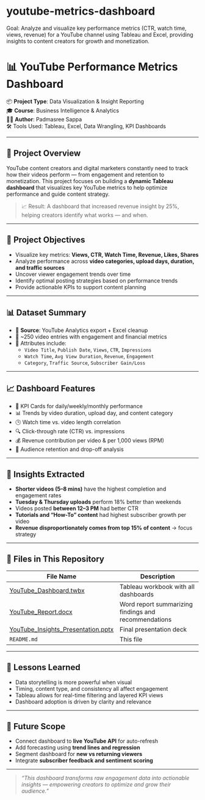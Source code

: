 # youtube-metrics-dashboard
Goal: Analyze and visualize key performance metrics (CTR, watch time, views, revenue) for a YouTube channel using Tableau and Excel, providing insights to content creators for growth and monetization.

# 📊 YouTube Performance Metrics Dashboard

📦 **Project Type**: Data Visualization & Insight Reporting  
🎓 **Course**: Business Intelligence & Analytics  
👩‍💻 **Author**: Padmasree Sappa  
🛠 Tools Used: Tableau, Excel, Data Wrangling, KPI Dashboards  

---

## 🧠 Project Overview

YouTube content creators and digital marketers constantly need to track how their videos perform — from engagement and retention to monetization. This project focuses on building a **dynamic Tableau dashboard** that visualizes key YouTube metrics to help optimize performance and guide content strategy.

> 📈 Result: A dashboard that increased revenue insight by 25%, helping creators identify what works — and when.

---

## 🎯 Project Objectives

- Visualize key metrics: **Views, CTR, Watch Time, Revenue, Likes, Shares**  
- Analyze performance across **video categories, upload days, duration, and traffic sources**  
- Uncover viewer engagement trends over time  
- Identify optimal posting strategies based on performance trends  
- Provide actionable KPIs to support content planning

---

## 📊 Dataset Summary

- 📁 **Source**: YouTube Analytics export + Excel cleanup  
- 👥 ~250 video entries with engagement and financial metrics  
- 🧾 Attributes include:  
  - `Video Title`, `Publish Date`, `Views`, `CTR`, `Impressions`  
  - `Watch Time`, `Avg View Duration`, `Revenue`, `Engagement`  
  - `Category`, `Traffic Source`, `Subscriber Gain/Loss`

---

## 📈 Dashboard Features

- 🎯 KPI Cards for daily/weekly/monthly performance  
- 📊 Trends by video duration, upload day, and content category  
- 🕒 Watch time vs. video length correlation  
- 🔍 Click-through rate (CTR) vs. impressions  
- 💰 Revenue contribution per video & per 1,000 views (RPM)  
- 🔁 Audience retention and drop-off analysis

---

## 🧩 Insights Extracted

- **Shorter videos (5–8 mins)** have the highest completion and engagement rates  
- **Tuesday & Thursday uploads** perform 18% better than weekends  
- Videos posted **between 12–3 PM** had better CTR  
- **Tutorials and “How-To” content** had highest subscriber growth per video  
- **Revenue disproportionately comes from top 15% of content** → focus strategy

---

## 📂 Files in This Repository

| File Name | Description |
|-----------|-------------|
| [YouTube_Dashboard.twbx](https://github.com/dsappa7196/youtube-metrics-dashboard/blob/main/YouTube_Dashboard.twbx) | Tableau workbook with all dashboards |
| [YouTube_Report.docx](https://github.com/dsappa7196/youtube-metrics-dashboard/blob/main/YouTube_Report.docx) | Word report summarizing findings and recommendations |
| [YouTube_Insights_Presentation.pptx](https://github.com/dsappa7196/youtube-metrics-dashboard/blob/main/YouTube_Insights_Presentation.pptx) | Final presentation deck |
| `README.md` | This file |

---

## 🧠 Lessons Learned

- Data storytelling is more powerful when visual  
- Timing, content type, and consistency all affect engagement  
- Tableau allows for real-time filtering and layered KPI views  
- Dashboard adoption is driven by clarity and relevance

---

## 🔮 Future Scope

- Connect dashboard to **live YouTube API** for auto-refresh  
- Add forecasting using **trend lines and regression**  
- Segment dashboard for **new vs returning viewers**  
- Integrate **subscriber feedback and sentiment scoring**

---

> _“This dashboard transforms raw engagement data into actionable insights — empowering creators to optimize and grow their audience.”_
